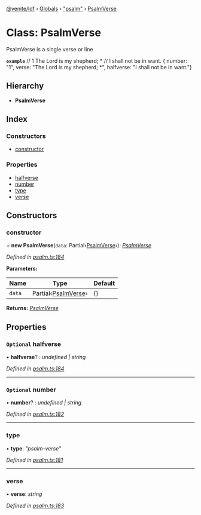 [@venite/ldf](../README.md) › [Globals](../globals.md) › ["psalm"](../modules/_psalm_.md) › [PsalmVerse](_psalm_.psalmverse.md)

# Class: PsalmVerse

PsalmVerse is a single verse or line

**`example`** 
// 1  The Lord is my shepherd; *
//      I shall not be in want.
{ number: "1", verse: "The Lord is my shepherd; *", halfverse: "I shall not be in want."}

## Hierarchy

* **PsalmVerse**

## Index

### Constructors

* [constructor](_psalm_.psalmverse.md#constructor)

### Properties

* [halfverse](_psalm_.psalmverse.md#optional-halfverse)
* [number](_psalm_.psalmverse.md#optional-number)
* [type](_psalm_.psalmverse.md#type)
* [verse](_psalm_.psalmverse.md#verse)

## Constructors

###  constructor

\+ **new PsalmVerse**(`data`: Partial‹[PsalmVerse](_psalm_.psalmverse.md)›): *[PsalmVerse](_psalm_.psalmverse.md)*

*Defined in [psalm.ts:184](https://github.com/gbj/venite/blob/ef51565b/ldf/src/psalm.ts#L184)*

**Parameters:**

Name | Type | Default |
------ | ------ | ------ |
`data` | Partial‹[PsalmVerse](_psalm_.psalmverse.md)› | {} |

**Returns:** *[PsalmVerse](_psalm_.psalmverse.md)*

## Properties

### `Optional` halfverse

• **halfverse**? : *undefined | string*

*Defined in [psalm.ts:184](https://github.com/gbj/venite/blob/ef51565b/ldf/src/psalm.ts#L184)*

___

### `Optional` number

• **number**? : *undefined | string*

*Defined in [psalm.ts:182](https://github.com/gbj/venite/blob/ef51565b/ldf/src/psalm.ts#L182)*

___

###  type

• **type**: *"psalm-verse"*

*Defined in [psalm.ts:181](https://github.com/gbj/venite/blob/ef51565b/ldf/src/psalm.ts#L181)*

___

###  verse

• **verse**: *string*

*Defined in [psalm.ts:183](https://github.com/gbj/venite/blob/ef51565b/ldf/src/psalm.ts#L183)*
